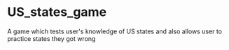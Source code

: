 # US_states_game
A game which tests user's knowledge of US states and also allows user to practice states they got wrong
